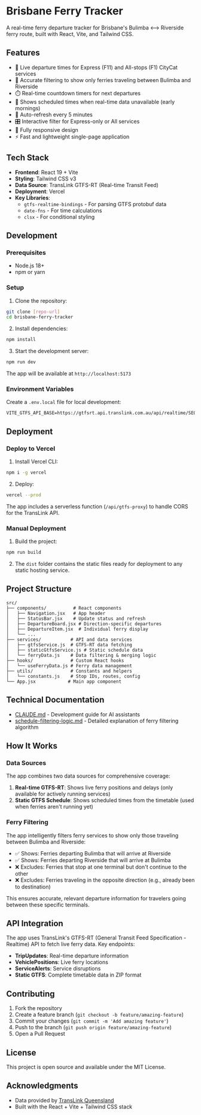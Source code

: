 # Brisbane Ferry Tracker

A real-time ferry departure tracker for Brisbane's Bulimba ⟷ Riverside ferry route, built with React, Vite, and Tailwind CSS.

## Features

- 🚤 Live departure times for Express (F11) and All-stops (F1) CityCat services
- 🎯 Accurate filtering to show only ferries traveling between Bulimba and Riverside
- ⏱️ Real-time countdown timers for next departures
- 📅 Shows scheduled times when real-time data unavailable (early mornings)
- 🔄 Auto-refresh every 5 minutes
- 🎛️ Interactive filter for Express-only or All services
- 📱 Fully responsive design
- ⚡ Fast and lightweight single-page application

## Tech Stack

- **Frontend**: React 19 + Vite
- **Styling**: Tailwind CSS v3
- **Data Source**: TransLink GTFS-RT (Real-time Transit Feed)
- **Deployment**: Vercel
- **Key Libraries**: 
  - `gtfs-realtime-bindings` - For parsing GTFS protobuf data
  - `date-fns` - For time calculations
  - `clsx` - For conditional styling

## Development

### Prerequisites

- Node.js 18+ 
- npm or yarn

### Setup

1. Clone the repository:
```bash
git clone [repo-url]
cd brisbane-ferry-tracker
```

2. Install dependencies:
```bash
npm install
```

3. Start the development server:
```bash
npm run dev
```

The app will be available at `http://localhost:5173`

### Environment Variables

Create a `.env.local` file for local development:

```env
VITE_GTFS_API_BASE=https://gtfsrt.api.translink.com.au/api/realtime/SEQ/
```

## Deployment

### Deploy to Vercel

1. Install Vercel CLI:
```bash
npm i -g vercel
```

2. Deploy:
```bash
vercel --prod
```

The app includes a serverless function (`/api/gtfs-proxy`) to handle CORS for the TransLink API.

### Manual Deployment

1. Build the project:
```bash
npm run build
```

2. The `dist` folder contains the static files ready for deployment to any static hosting service.

## Project Structure

```
src/
├── components/          # React components
│   ├── Navigation.jsx   # App header
│   ├── StatusBar.jsx    # Update status and refresh
│   ├── DepartureBoard.jsx # Direction-specific departures
│   ├── DepartureItem.jsx  # Individual ferry display
│   └── ...
├── services/           # API and data services
│   ├── gtfsService.js  # GTFS-RT data fetching
│   ├── staticGtfsService.js # Static schedule data
│   └── ferryData.js    # Data filtering & merging logic
├── hooks/              # Custom React hooks
│   └── useFerryData.js # Ferry data management
├── utils/              # Constants and helpers
│   └── constants.js    # Stop IDs, routes, config
└── App.jsx            # Main app component
```

## Technical Documentation

- [CLAUDE.md](./CLAUDE.md) - Development guide for AI assistants
- [schedule-filtering-logic.md](./schedule-filtering-logic.md) - Detailed explanation of ferry filtering algorithm

## How It Works

### Data Sources
The app combines two data sources for comprehensive coverage:

1. **Real-time GTFS-RT**: Shows live ferry positions and delays (only available for actively running services)
2. **Static GTFS Schedule**: Shows scheduled times from the timetable (used when ferries aren't running yet)

### Ferry Filtering
The app intelligently filters ferry services to show only those traveling between Bulimba and Riverside:

- ✅ Shows: Ferries departing Bulimba that will arrive at Riverside
- ✅ Shows: Ferries departing Riverside that will arrive at Bulimba  
- ❌ Excludes: Ferries that stop at one terminal but don't continue to the other
- ❌ Excludes: Ferries traveling in the opposite direction (e.g., already been to destination)

This ensures accurate, relevant departure information for travelers going between these specific terminals.

## API Integration

The app uses TransLink's GTFS-RT (General Transit Feed Specification - Realtime) API to fetch live ferry data. Key endpoints:

- **TripUpdates**: Real-time departure information
- **VehiclePositions**: Live ferry locations  
- **ServiceAlerts**: Service disruptions
- **Static GTFS**: Complete timetable data in ZIP format

## Contributing

1. Fork the repository
2. Create a feature branch (`git checkout -b feature/amazing-feature`)
3. Commit your changes (`git commit -m 'Add amazing feature'`)
4. Push to the branch (`git push origin feature/amazing-feature`)
5. Open a Pull Request

## License

This project is open source and available under the MIT License.

## Acknowledgments

- Data provided by [TransLink Queensland](https://translink.com.au/)
- Built with the React + Vite + Tailwind CSS stack
